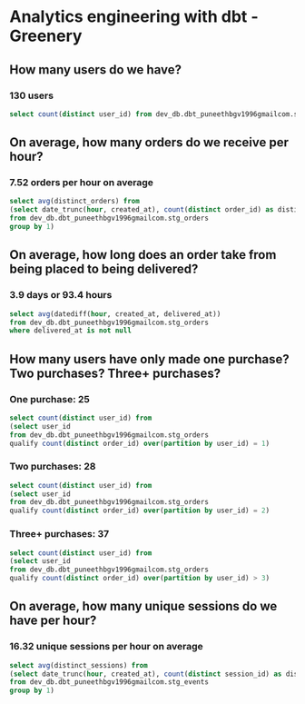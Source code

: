 # Analytics engineering with dbt - Greenery

## How many users do we have?
### 130 users

```sql
select count(distinct user_id) from dev_db.dbt_puneethbgv1996gmailcom.stg_users
```

## On average, how many orders do we receive per hour?
### 7.52 orders per hour on average

```sql
select avg(distinct_orders) from
(select date_trunc(hour, created_at), count(distinct order_id) as distinct_orders
from dev_db.dbt_puneethbgv1996gmailcom.stg_orders
group by 1)
```

## On average, how long does an order take from being placed to being delivered?
### 3.9 days or 93.4 hours

```sql
select avg(datediff(hour, created_at, delivered_at))
from dev_db.dbt_puneethbgv1996gmailcom.stg_orders
where delivered_at is not null
```

## How many users have only made one purchase? Two purchases? Three+ purchases?

### One purchase: 25

```sql
select count(distinct user_id) from
(select user_id
from dev_db.dbt_puneethbgv1996gmailcom.stg_orders
qualify count(distinct order_id) over(partition by user_id) = 1)
```

### Two purchases: 28

```sql
select count(distinct user_id) from
(select user_id
from dev_db.dbt_puneethbgv1996gmailcom.stg_orders
qualify count(distinct order_id) over(partition by user_id) = 2)
```

### Three+ purchases: 37

```sql
select count(distinct user_id) from
(select user_id
from dev_db.dbt_puneethbgv1996gmailcom.stg_orders
qualify count(distinct order_id) over(partition by user_id) > 3)
```


## On average, how many unique sessions do we have per hour?
### 16.32 unique sessions per hour on average

```sql
select avg(distinct_sessions) from
(select date_trunc(hour, created_at), count(distinct session_id) as distinct_sessions
from dev_db.dbt_puneethbgv1996gmailcom.stg_events
group by 1)
```